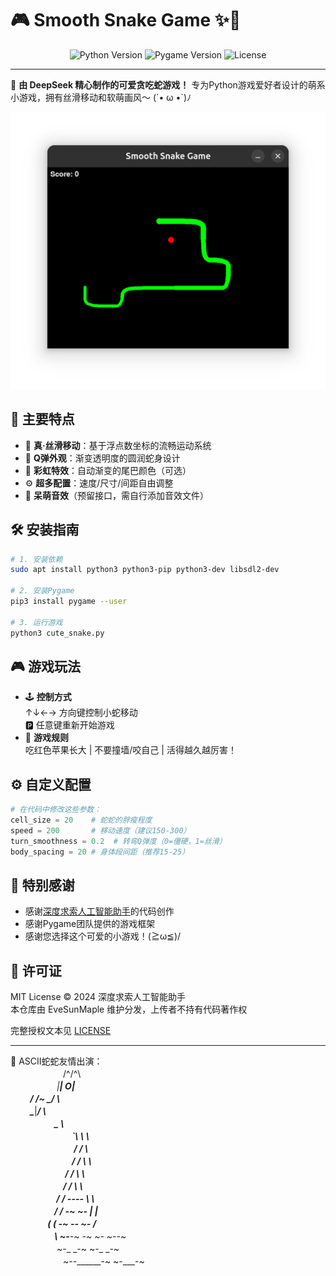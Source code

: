 # 🎮 Smooth Snake Game ✨🐍

<div align="center">
  <img src="https://img.shields.io/badge/Python-3.8%2B-blue?logo=python" alt="Python Version">
  <img src="https://img.shields.io/badge/Pygame-2.1.3-green?logo=game" alt="Pygame Version">
  <img src="https://img.shields.io/badge/License-MIT-purple" alt="License">
</div>

---

🌈 **由 DeepSeek 精心制作的可爱贪吃蛇游戏！** 专为Python游戏爱好者设计的萌系小游戏，拥有丝滑移动和软萌画风～ (´• ω •`)ﾉ

![游戏截图](screenshot.png) <!-- 请替换为您的截图文件路径 -->

## 🍎 主要特点
- 🚀 **真·丝滑移动**：基于浮点数坐标的流畅运动系统
- 🎨 **Q弹外观**：渐变透明度的圆润蛇身设计
- 🌈 **彩虹特效**：自动渐变的尾巴颜色（可选）
- ⚙️ **超多配置**：速度/尺寸/间距自由调整
- 🎵 **呆萌音效**（预留接口，需自行添加音效文件）

## 🛠️ 安装指南
```bash
# 1. 安装依赖
sudo apt install python3 python3-pip python3-dev libsdl2-dev

# 2. 安装Pygame
pip3 install pygame --user

# 3. 运行游戏
python3 cute_snake.py
```

## 🎮 游戏玩法
- 🕹️ **控制方式**  
  ↑↓←→ 方向键控制小蛇移动  
  🅿️ 任意键重新开始游戏
- 🍎 **游戏规则**  
  吃红色苹果长大 | 不要撞墙/咬自己 | 活得越久越厉害！

## ⚙️ 自定义配置
```python
# 在代码中修改这些参数：
cell_size = 20    # 蛇蛇的胖瘦程度
speed = 200       # 移动速度（建议150-300）
turn_smoothness = 0.2  # 转弯Q弹度（0=僵硬，1=丝滑）
body_spacing = 20 # 身体段间距（推荐15-25）
```

## 💌 特别感谢
- 感谢[深度求索人工智能助手](https://chat.deepseek.com/)的代码创作
- 感谢Pygame团队提供的游戏框架
- 感谢您选择这个可爱的小游戏！(≧ω≦)/

## 📜 许可证
MIT License © 2024 深度求索人工智能助手  
本仓库由 EveSunMaple 维护分发，上传者不持有代码著作权

完整授权文本见 [LICENSE](LICENSE)

---

🐍 ASCII蛇蛇友情出演：  
　　　　　　/^\/^\  
　　　　　 _|__| O|  
　　 \/   /~     \_/ \  
　　  \____|__________/  \  
　　　　　\_______      \  
　　　　　　　`\     \                 \  
　　　　　　　 /     /                   \  
　　　　　　　/     /                     \ \  
　　　　　　 /     /                       \ \  
　　　　　　/     /                         \ \  
　　　　　 /     /             _----_        \ \  
　　　　　/     /           _-~      ~-_     | |  
　　　　 (      (        _-~    _--_    ~-_   _/  
　　　　　\      ~-____-~    _-~    ~-_    ~-_-~  
　　　　　 ~-_           _-~          ~-_       _-~  
　　　　　　~--______-~                ~-___-~